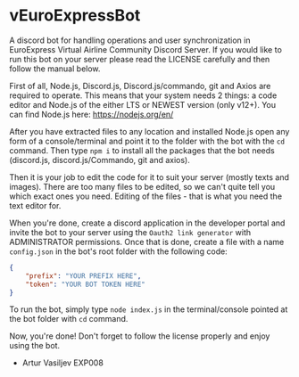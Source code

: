 # vEuroExpressBot
A discord bot for handling operations and user synchronization in EuroExpress Virtual Airline Community Discord Server.
If you would like to run this bot on your server please read the LICENSE carefully and then follow the manual below.

First of all, Node.js, Discord.js, Discord.js/commando, git and Axios are required to operate.
This means that your system needs 2 things: a code editor and Node.js of the either LTS or NEWEST version (only v12+).
You can find Node.js here: https://nodejs.org/en/

After you have extracted files to any location and installed Node.js open any form of a console/terminal and point it to the folder with the bot with the `cd` command.
Then type `npm i` to install all the packages that the bot needs (discord.js, discord.js/Commando, git and axios).

Then it is your job to edit the code for it to suit your server (mostly texts and images). There are too many files to be edited, so we can't quite tell you which exact ones you need. Editing of the files - that is what you need the text editor for.

When you're done, create a discord application in the developer portal and invite the bot to your server using the `Oauth2 link generator` with ADMINISTRATOR permissions. Once that is done, create a file with a name `config.json` in the bot's root folder with the following code:

```json
{
    "prefix": "YOUR PREFIX HERE",
    "token": "YOUR BOT TOKEN HERE"
}
```

To run the bot, simply type `node index.js` in the terminal/console pointed at the bot folder with `cd` command.

Now, you're done! Don't forget to follow the license properly and enjoy using the bot.

- Artur Vasiljev EXP008
